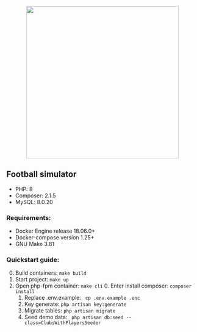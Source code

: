 <p align="center"><a href="https://laravel.com" target="_blank"><img src="https://raw.githubusercontent.com/laravel/art/master/logo-lockup/5%20SVG/2%20CMYK/1%20Full%20Color/laravel-logolockup-cmyk-red.svg" width="400"></a></p>

## Football simulator
- PHP: 8
- Composer: 2.1.5
- MySQL: 8.0.20

### Requirements:
- Docker Engine release 18.06.0+
- Docker-compose version 1.25+
- GNU Make 3.81


### Quickstart guide:

0. Build containers: `` make build ``
1. Start project: `` make up `` 
2. Open php-fpm container: `` make cli ``
   0. Enter install composer: `` composer install ``
   1. Replace .env.example: `` cp .env.example .enc``
   2. Key generate: `` php artisan key:generate ``
   3. Migrate tables: `` php artisan migrate ``
   4. Seed demo data: `` php artisan db:seed --class=ClubsWithPlayersSeeder``



